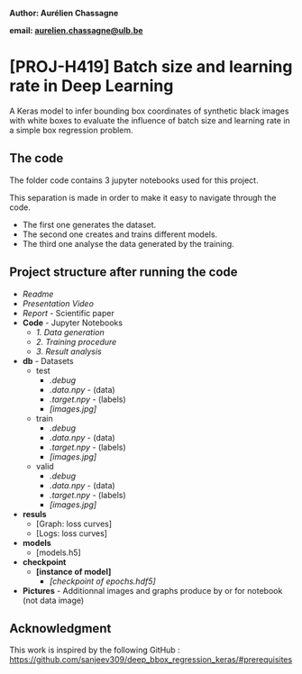 **Author: Aurélien Chassagne**

**email: aurelien.chassagne@ulb.be**

# [PROJ-H419] Batch size and learning rate in Deep Learning

A Keras model to infer bounding box coordinates of synthetic black images with white boxes
to evaluate the influence of batch size and learning rate in a simple box regression problem.

## The code

The folder code contains 3 jupyter notebooks used for this project. 

This separation is made in order to make it easy to navigate through the code.

- The first one generates the dataset.
- The second one creates and trains different models.
- The third one analyse the data generated by the training.

## Project structure after running the code

- *Readme*
- *Presentation Video*
- *Report* - Scientific paper
- **Code** - Jupyter Notebooks
  - *1. Data generation*
  - *2. Training procedure*
  - *3. Result analysis*
- **db** - Datasets
  - test
    - *.debug*
    - *.data.npy*   -  (data)
    - *.target.npy* - (labels)
    - *[images.jpg]*
  - train
    - *.debug*
    - *.data.npy*   -  (data)
    - *.target.npy* - (labels)
    - *[images.jpg]*
  - valid
    - *.debug*
    - *.data.npy*   -  (data)
    - *.target.npy* - (labels)
    - *[images.jpg]*
- **resuls**
  - [Graph: loss curves]
  - [Logs: loss curves]
- **models**
  - [models.h5]
- **checkpoint**
  - **[instance of model]**
    - *[checkpoint of epochs.hdf5]*
- **Pictures** - Additionnal images and graphs produce by or for notebook (not data image)

## Acknowledgment

This work is inspired by the following GitHub : https://github.com/sanjeev309/deep_bbox_regression_keras/#prerequisites
